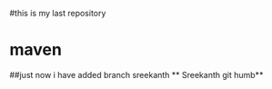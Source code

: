 
#this is my last repository
# maven

##just now i have added branch sreekanth
** Sreekanth git humb**
